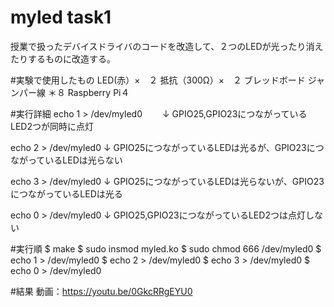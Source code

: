 # myled task1
授業で扱ったデバイスドライバのコードを改造して、２つのLEDが光ったり消えたりするものに改造する。

#実験で使用したもの
LED(赤）×　２
抵抗（300Ω）×　２
ブレッドボード
ジャンパー線 ＊８
Raspberry Pi４

#実行詳細
echo 1 > /dev/myled0
　　↓
GPIO25,GPIO23につながっているLED2つが同時に点灯

echo 2 > /dev/myled0
    ↓
GPIO25につながっているLEDは光るが、GPIO23につながっているLEDは光らない

echo 3 > /dev/myled0
    ↓
GPIO25につながっているLEDは光らないが、GPIO23につながっているLEDは光る
    
echo 0 > /dev/myled0
    ↓
GPIO25,GPIO23につながっているLED2つは点灯しない
    
#実行順
$ make
$ sudo insmod myled.ko
$ sudo chmod 666 /dev/myled0
$ echo 1 > /dev/myled0
$ echo 2 > /dev/myled0
$ echo 3 > /dev/myled0
$ echo 0 > /dev/myled0

#結果
動画：https://youtu.be/0GkcRRgEYU0



